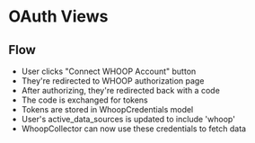 # OAuth Views

## Flow

 - User clicks "Connect WHOOP Account" button
 - They're redirected to WHOOP authorization page
 - After authorizing, they're redirected back with a code
 - The code is exchanged for tokens
 - Tokens are stored in WhoopCredentials model
 - User's active_data_sources is updated to include 'whoop'
 - WhoopCollector can now use these credentials to fetch data
